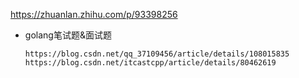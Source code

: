 https://zhuanlan.zhihu.com/p/93398256



- golang笔试题&面试题

  ```
  https://blog.csdn.net/qq_37109456/article/details/108015835
  https://blog.csdn.net/itcastcpp/article/details/80462619
  ```

  

